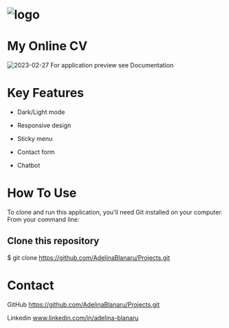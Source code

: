 
 #  ![logo](https://user-images.githubusercontent.com/96794732/221562044-1e7f7edf-01fe-4d57-86b8-175541eaced7.png)
  # My Online CV

![2023-02-27](https://user-images.githubusercontent.com/96794732/221555116-13515203-bcc8-4930-9ad5-f4298bd55b54.png)
For application preview see Documentation

# Key Features

- Dark/Light mode

- Responsive design

- Sticky menu

- Contact form

- Chatbot

# How To Use
To clone and run this application, you'll need Git installed on your computer. From your command line:

## Clone this repository
$ git clone https://github.com/AdelinaBlanaru/Projects.git

# Contact
GitHub https://github.com/AdelinaBlanaru/Projects.git
 
Linkedin www.linkedin.com/in/adelina-blanaru

  
